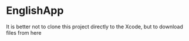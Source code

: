 # EnglishApp
It is better not to clone this project directly to the Xcode, but to download files from here

